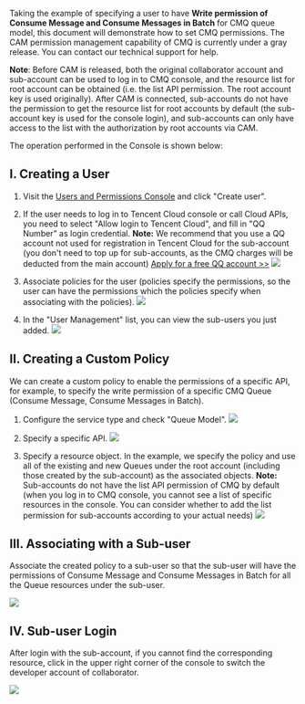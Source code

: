 ﻿Taking the example of specifying a user to have **Write permission of Consume Message and Consume Messages in Batch** for CMQ queue model, this document will demonstrate how to set CMQ permissions. The CAM permission management capability of CMQ is currently under a gray release. You can contact our technical support for help.

**Note**:
Before CAM is released, both the original collaborator account and sub-account can be used to log in to CMQ console, and the resource list for root account can be obtained (i.e. the list API permission. The root account key is used originally). After CAM is connected, sub-accounts do not have the permission to get the resource list for root accounts by default (the sub-account key is used for the console login), and sub-accounts can only have access to the list with the authorization by root accounts via CAM.

The operation performed in the Console is shown below:

## Ⅰ. Creating a User

1. Visit the [Users and Permissions Console](https://console.qcloud.com/cam) and click "Create user".

2. If the user needs to log in to Tencent Cloud console or call Cloud APIs, you need to select "Allow login to Tencent Cloud", and fill in "QQ Number" as login credential.
**Note:**
We recommend that you use a QQ account not used for registration in Tencent Cloud for the sub-account (you don't need to top up for sub-accounts, as the CMQ charges will be deducted from the main account)
[Apply for a free QQ account >>](https://ssl.zc.qq.com/chs/index.html)
![](//mccdn.qcloud.com/static/img/717db35eae2332917a152eb69e8b4339/image.png)

3. Associate policies for the user (policies specify the permissions, so the user can have the permissions which the policies specify when associating with the policies).
![](//mccdn.qcloud.com/static/img/6554d84d46a16ea7f708402600bfe08b/image.png)

4. In the "User Management" list, you can view the sub-users you just added.
![](//mccdn.qcloud.com/static/img/f25458bc47e905348883376d3d645244/image.png)

## Ⅱ. Creating a Custom Policy

We can create a custom policy to enable the permissions of a specific API, for example, to specify the write permission of a specific CMQ Queue (Consume Message, Consume Messages in Batch).

1. Configure the service type and check "Queue Model".
![](//mc.qcloudimg.com/static/img/ebe81c0f3661863f9961db0c5716081d/image.png)

2. Specify a specific API.
![](//mc.qcloudimg.com/static/img/6237ef0c57ef39db790e19638f4e1bc5/image.png)

3. Specify a resource object.
In the example, we specify the policy and use all of the existing and new Queues under the root account (including those created by the sub-account) as the associated objects.
**Note:**
Sub-accounts do not have the list API permission of CMQ by default (when you log in to CMQ console, you cannot see a list of specific resources in the console. You can consider whether to add the list permission for sub-accounts according to your actual needs)
![](//mc.qcloudimg.com/static/img/ee8053f051805493d53d6f4f67f2d531/image.png)

## Ⅲ. Associating with a Sub-user

Associate the created policy to a sub-user so that the sub-user will have the permissions of Consume Message and Consume Messages in Batch for all the Queue resources under the sub-user.

![](//mc.qcloudimg.com/static/img/0bfdf9df7ad29dbae8e51c28904be972/image.png)


## Ⅳ. Sub-user Login

After login with the sub-account, if you cannot find the corresponding resource, click in the upper right corner of the console to switch the developer account of collaborator.

![](//mc.qcloudimg.com/static/img/477c491f7e6c5b1b3a8968499590e92d/image.jpg)


